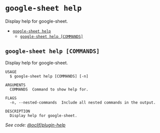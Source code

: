 `google-sheet help`
===================

Display help for google-sheet.

- [`google-sheet help`](#google-sheet-help)
  - [`google-sheet help [COMMANDS]`](#google-sheet-help-commands)

## `google-sheet help [COMMANDS]`

Display help for google-sheet.

```
USAGE
  $ google-sheet help [COMMANDS] [-n]

ARGUMENTS
  COMMANDS  Command to show help for.

FLAGS
  -n, --nested-commands  Include all nested commands in the output.

DESCRIPTION
  Display help for google-sheet.
```

_See code: [@oclif/plugin-help](https://github.com/oclif/plugin-help/blob/v5.2.9/src/commands/help.ts)_
